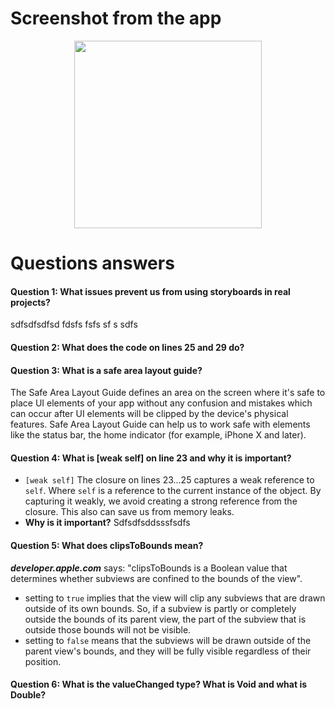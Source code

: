 # Screenshot from the app
<div align="center">
  <img src="https://github.com/flowykk/iOs-NIS/assets/71427624/a16b191d-c1b5-4268-9dc4-f9e6f046f9cb)" width="300"> 
</div>

# Questions answers
#### Question 1: What issues prevent us from using storyboards in real projects?
sdfsdfsdfsd fdsfs fsfs sf s sdfs 

#### Question 2: What does the code on lines 25 and 29 do?

#### Question 3: What is a safe area layout guide?
The Safe Area Layout Guide defines an area on the screen where it's safe to place UI elements of your app without any confusion and mistakes which can occur after UI elements will be clipped by the device's physical features. Safe Area Layout Guide can help us to work safe with elements like the status bar, the home indicator (for example, iPhone X and later).

#### Question 4: What is [weak self] on line 23 and why it is important?
- `[weak self]`
  The closure on lines 23...25 captures a weak reference to `self`. Where `self` is a reference to the current instance of the object. By capturing it weakly, we avoid creating a strong reference from the closure. This also can save us from memory leaks.
- **Why is it important?**
   Sdfsdfsddsssfsdfs

#### Question 5: What does clipsToBounds mean?
**_developer.apple.com_** says: "clipsToBounds is a Boolean value that determines whether subviews are confined to the bounds of the view".
- setting to `true` implies that the view will clip any subviews that are drawn outside of its own bounds. So, if a subview is partly or completely outside the bounds of its parent view, the part of the subview that is outside those bounds will not be visible.
- setting to `false` means that the subviews will be drawn outside of the parent view's bounds, and they will be fully visible regardless of their position.


#### Question 6: What is the valueChanged type? What is Void and what is Double?
